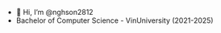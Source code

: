 - 👋 Hi, I’m @nghson2812
- Bachelor of Computer Science - VinUniversity (2021-2025)

<!---
nghson2812/nghson2812 is a ✨ special ✨ repository because its `README.md` (this file) appears on your GitHub profile.
You can click the Preview link to take a look at your changes.
--->
